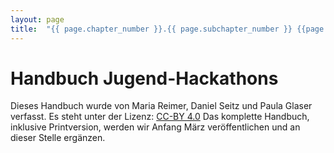 ```yaml
---
layout: page
title:	"{{ page.chapter_number }}.{{ page.subchapter_number }} {{page.title}}"
---
```



# Handbuch Jugend-Hackathons
Dieses Handbuch wurde von Maria Reimer, Daniel Seitz und Paula Glaser verfasst. Es steht unter der Lizenz: [CC-BY 4.0](https://creativecommons.org/licenses/by/4.0/)
Das komplette Handbuch, inklusive Printversion, werden wir Anfang März veröffentlichen und an dieser Stelle ergänzen.
